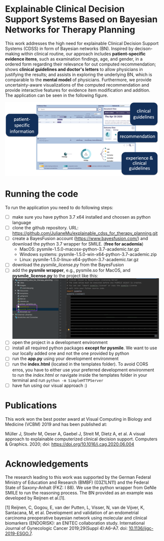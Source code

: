 # Explainable Clinical Decision Support Systems Based on Bayesian Networks for Therapy Planning
This work addresses the high need for explainable Clinical Decision Support Systems (CDSS) in form of Bayesian networks (BN). Inspired by decison-making within clinical routine, our approach includes **patient-specific evidence items**, such as examination findings, age, and gender, in a ordered form regarding their relevance for out computed recommendation; shows **clinical guidelines and doctor's letters** to allow physicians in justifying the results; and assists in exploring the underlying BN, which is comparable to the **mental model** of physicians. Furthermore, we provide uncertainty-aware visualizations of the computed recommendation and provide interactive features for evidence item modification and addition.
The application can be seen in the following figure. 

![Overview](images/overview.png?raw=true "Title")

# Running the code
To run the application you need to do following steps:
- [ ] make sure you have python 3.7 x64 installed and choosen as python language
- [ ] clone the github repository. URL: https://github.com/JulianeMu/explainable_cdss_for_therapy_planning.git
- [ ] create a BayesFusion account (https://www.bayesfusion.com/) and download the python 3.7 wrapper for SMILE. (**free for academia**)
  - MacOS: pysmile-1.5.0-macosx-python-3.7-academic.tar.gz
  - Windows systems: pysmile-1.5.0-win-x64-python-3.7-academic.zip
  - Linux: pysmile-1.5.0-linux-x64-python-3.7-academic.tar.gz
- [ ] download the *pysmile_license.py* from the BayesFusion
- [ ] add the **pysmile wrapper**, e.g., pysmile.so for MacOS, and **pysmile_license.py** to the project like this:
![pysmile](images/pysmile.png?raw=true "Title")
- [ ] open the project in a development environment
- [ ] install all required python packages **except for pysmile**. We want to use our locally added one and not the one provided by python
- [ ] run the **app.py** using your development environment
- [ ] run the **index.html** (located in the templates folder). To avoid CORS erros, you have to either use your preferred development environment to run the *index.html* or navigate inside the templates folder in your terminal and run `python -m SimpleHTTPServer`
- [ ] have fun using our visual approach :) 

# Publications
This work won the best poster award at Visual Computing in Biology and Medicine (VCBM) 2019 and has been published at: 

Müller J, Stoehr M, Oeser A, Gaebel J, Streit M, Dietz A, et al. A visual approach to explainable computerized clinical decision support. Computers & Graphics. 2020; doi: https://doi.org/10.1016/j.cag.2020.06.004

# Acknowledgements
The research leading to this work was supported by the German Federal Ministry of Education and Research (BMBF) (03Z1LN11) and the Federal State of Saxony-Anhalt (FKZ: I 88). We use the python wrapper from GeNIe SMILE to run the reasoning process. The BN provided as an example was developed by Reijnen et al.[1].

[1] Reijnen, C, Gogou, E, van der Putten, L, Visser, N, van de Vijver, K, Santacana, M, et al.  Development and validation of an endometrial carcinoma  preoperative  bayesian  network  using  molecular  and  clinical biomarkers (ENDORISK): an ENITEC collaboration study. International Journal of Gynecologic Cancer 2019;29(Suppl 4):A6–A7. doi: [10.1136/ijgc-2019-ESGO.7](https://ijgc.bmj.com/content/29/Suppl_4/A6.2). 
